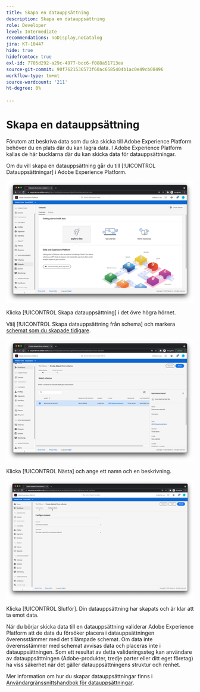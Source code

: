 ```yaml
---
title: Skapa en datauppsättning
description: Skapa en datauppsättning
role: Developer
level: Intermediate
recommendations: noDisplay,noCatalog
jira: KT-10447
hide: true
hidefromtoc: true
exl-id: 7705d292-a29c-4977-bcc6-f088a51713ea
source-git-commit: 90f7621536573f60ac6585404b1ac0e49cb08496
workflow-type: tm+mt
source-wordcount: '211'
ht-degree: 0%

---
```


# Skapa en datauppsättning

Förutom att beskriva data som du ska skicka till Adobe Experience Platform behöver du en plats där du kan lagra data. I Adobe Experience Platform kallas de här bucklarna där du kan skicka data för datauppsättningar.

Om du vill skapa en datauppsättning går du till [!UICONTROL Datauppsättningar] i Adobe Experience Platform.

![Vyn Datauppsättningar](../../../assets/implementation-strategy/datasets-view.png)

Klicka [!UICONTROL Skapa datauppsättning] i det övre högra hörnet.

Välj [!UICONTROL Skapa datauppsättning från schema] och markera [schemat som du skapade tidigare](create-a-schema.md).

![Val av schema](../../../assets/implementation-strategy/schema-selection.png)

Klicka [!UICONTROL Nästa] och ange ett namn och en beskrivning.

![Datauppsättningens namn och beskrivning](../../../assets/implementation-strategy/dataset-name-description.png)

Klicka [!UICONTROL Slutför]. Din datauppsättning har skapats och är klar att ta emot data.

När du börjar skicka data till en datauppsättning validerar Adobe Experience Platform att de data du försöker placera i datauppsättningen överensstämmer med det tillämpade schemat. Om data inte överensstämmer med schemat avvisas data och placeras inte i datauppsättningen. Som ett resultat av detta valideringssteg kan användare av datauppsättningen (Adobe-produkter, tredje parter eller ditt eget företag) ha viss säkerhet när det gäller datauppsättningens struktur och renhet.

Mer information om hur du skapar datauppsättningar finns i [Användargränssnittshandbok för datauppsättningar](https://experienceleague.adobe.com/docs/experience-platform/catalog/datasets/user-guide.html).
